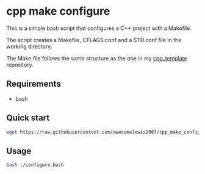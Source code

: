 # cpp make configure 
This is a simple bash script that configures a C++ project with a Makefile.

The script creates a Makefile, CFLAGS.conf and a STD.conf file in the working directory.

The Make file follows the same structure as the one in my [cpp_template](https://www.github.com/awesomelewis/cpp_template) repository.

## Requirements
- bash

## Quick start
```bash
wget https://raw.githubusercontent.com/awesomelewis2007/cpp_make_configure/master/src/configure.bash && bash configure.bash
```

## Usage
```bash
bash ./configure.bash
```

